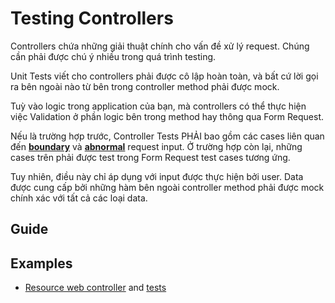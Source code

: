 # Testing Controllers

Controllers chứa những giải thuật chính cho vấn đề xử lý request. Chúng cần phải được chú ý nhiều trong quá trình testing.

Unit Tests viết cho controllers phải được cô lập hoàn toàn, và bất cứ lời gọi ra bên ngoài nào từ bên trong controller method phải được mock.

Tuỳ vào logic trong application của bạn, mà controllers có thể thực hiện việc Validation ở phần logic bên trong method hay thông qua Form Request.

Nếu là trường hợp trước, Controller Tests PHẢI bao gồm các cases liên quan đến **[boundary](../Knowledge.md#Classify)** và **[abnormal](../Knowledge.md#Classify)** request input. Ở trường hợp còn lại, những cases trên phải được test trong Form Request test cases tương ứng.

Tuy nhiên, điều này chỉ áp dụng với input được thực hiện bởi user. Data được cung cấp bởi những hàm bên ngoài controller method phải được mock chính xác với tất cả các loại data.

## Guide

## Examples

* [Resource web controller](https://github.com/framgia/laravel-test-examples/app/Http/Controllers/CityController.php) and [tests](https://github.com/framgia/laravel-test-examples/blob/master/tests/Unit/Http/Controllers/CityControllerTest.php)
